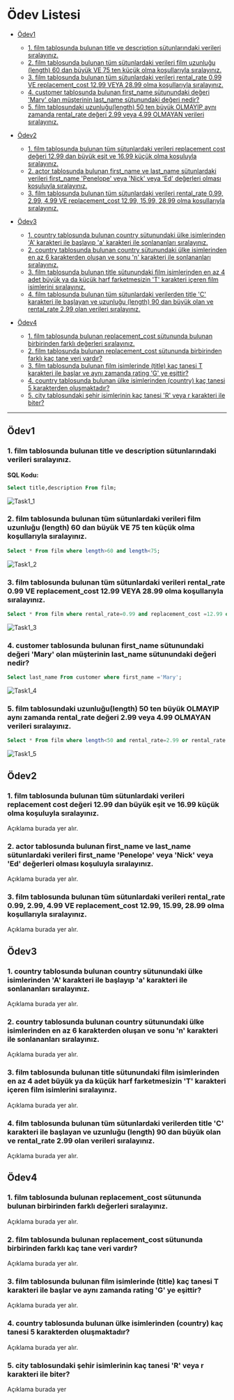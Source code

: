 # Ödev Listesi

- [Ödev1](#ödev1)
   - [1. film tablosunda bulunan title ve description sütunlarındaki verileri sıralayınız.](#odev1-soru1)
   - [2. film tablosunda bulunan tüm sütunlardaki verileri film uzunluğu (length) 60 dan büyük VE 75 ten küçük olma koşullarıyla sıralayınız.](#odev1-soru2)
   - [3. film tablosunda bulunan tüm sütunlardaki verileri rental_rate 0.99 VE replacement_cost 12.99 VEYA 28.99 olma koşullarıyla sıralayınız.](#odev1-soru3)
   - [4. customer tablosunda bulunan first_name sütunundaki değeri 'Mary' olan müşterinin last_name sütunundaki değeri nedir?](#odev1-soru4)
   - [5. film tablosundaki uzunluğu(length) 50 ten büyük OLMAYIP aynı zamanda rental_rate değeri 2.99 veya 4.99 OLMAYAN verileri sıralayınız.](#odev1-soru5)

- [Ödev2](#ödev2)
   - [1. film tablosunda bulunan tüm sütunlardaki verileri replacement cost değeri 12.99 dan büyük eşit ve 16.99 küçük olma koşuluyla sıralayınız.](#odev2-soru1)
   - [2. actor tablosunda bulunan first_name ve last_name sütunlardaki verileri first_name 'Penelope' veya 'Nick' veya 'Ed' değerleri olması koşuluyla sıralayınız.](#odev2-soru2)
   - [3. film tablosunda bulunan tüm sütunlardaki verileri rental_rate 0.99, 2.99, 4.99 VE replacement_cost 12.99, 15.99, 28.99 olma koşullarıyla sıralayınız.](#odev2-soru3)

- [Ödev3](#ödev3)
   - [1. country tablosunda bulunan country sütunundaki ülke isimlerinden 'A' karakteri ile başlayıp 'a' karakteri ile sonlananları sıralayınız.](#odev3-soru1)
   - [2. country tablosunda bulunan country sütunundaki ülke isimlerinden en az 6 karakterden oluşan ve sonu 'n' karakteri ile sonlananları sıralayınız.](#odev3-soru2)
   - [3. film tablosunda bulunan title sütunundaki film isimlerinden en az 4 adet büyük ya da küçük harf farketmesizin 'T' karakteri içeren film isimlerini sıralayınız.](#odev3-soru3)
   - [4. film tablosunda bulunan tüm sütunlardaki verilerden title 'C' karakteri ile başlayan ve uzunluğu (length) 90 dan büyük olan ve rental_rate 2.99 olan verileri sıralayınız.](#odev3-soru4)

- [Ödev4](#ödev4)
   - [1. film tablosunda bulunan replacement_cost sütununda bulunan birbirinden farklı değerleri sıralayınız.](#odev4-soru1)
   - [2. film tablosunda bulunan replacement_cost sütununda birbirinden farklı kaç tane veri vardır?](#odev4-soru2)
   - [3. film tablosunda bulunan film isimlerinde (title) kaç tanesi T karakteri ile başlar ve aynı zamanda rating 'G' ye eşittir?](#odev4-soru3)
   - [4. country tablosunda bulunan ülke isimlerinden (country) kaç tanesi 5 karakterden oluşmaktadır?](#odev4-soru4)
   - [5. city tablosundaki şehir isimlerinin kaç tanesi 'R' veya r karakteri ile biter?](#odev4-soru5)

---

## Ödev1

### <a name="odev1-soru1"></a>1. film tablosunda bulunan title ve description sütunlarındaki verileri sıralayınız.
**SQL Kodu:**
```sql
Select title,description From film;
```


![Task1_1](images/task1_1.PNG)

### <a name="odev1-soru2"></a>2. film tablosunda bulunan tüm sütunlardaki verileri film uzunluğu (length) 60 dan büyük VE 75 ten küçük olma koşullarıyla sıralayınız.
```sql
Select * From film where length>60 and length<75;
```
![Task1_2](images/task1_2.PNG)

### <a name="odev1-soru3"></a>3. film tablosunda bulunan tüm sütunlardaki verileri rental_rate 0.99 VE replacement_cost 12.99 VEYA 28.99 olma koşullarıyla sıralayınız.
```sql
Select * From film where rental_rate=0.99 and replacement_cost =12.99 or replacement_cost =28.99;
```
![Task1_3](images/task1_3.PNG)

### <a name="odev1-soru4"></a>4. customer tablosunda bulunan first_name sütunundaki değeri 'Mary' olan müşterinin last_name sütunundaki değeri nedir?
```sql
Select last_name From customer where first_name ='Mary';
```
![Task1_4](images/task1_4.PNG)

### <a name="odev1-soru5"></a>5. film tablosundaki uzunluğu(length) 50 ten büyük OLMAYIP aynı zamanda rental_rate değeri 2.99 veya 4.99 OLMAYAN verileri sıralayınız.
```sql
Select * From film where length<50 and rental_rate=2.99 or rental_rate!=4.99;
```
![Task1_5](images/task1_5.PNG)

## Ödev2

### <a name="odev2-soru1"></a>1. film tablosunda bulunan tüm sütunlardaki verileri replacement cost değeri 12.99 dan büyük eşit ve 16.99 küçük olma koşuluyla sıralayınız.
Açıklama burada yer alır.

### <a name="odev2-soru2"></a>2. actor tablosunda bulunan first_name ve last_name sütunlardaki verileri first_name 'Penelope' veya 'Nick' veya 'Ed' değerleri olması koşuluyla sıralayınız.
Açıklama burada yer alır.

### <a name="odev2-soru3"></a>3. film tablosunda bulunan tüm sütunlardaki verileri rental_rate 0.99, 2.99, 4.99 VE replacement_cost 12.99, 15.99, 28.99 olma koşullarıyla sıralayınız.
Açıklama burada yer alır.

## Ödev3

### <a name="odev3-soru1"></a>1. country tablosunda bulunan country sütunundaki ülke isimlerinden 'A' karakteri ile başlayıp 'a' karakteri ile sonlananları sıralayınız.
Açıklama burada yer alır.

### <a name="odev3-soru2"></a>2. country tablosunda bulunan country sütunundaki ülke isimlerinden en az 6 karakterden oluşan ve sonu 'n' karakteri ile sonlananları sıralayınız.
Açıklama burada yer alır.

### <a name="odev3-soru3"></a>3. film tablosunda bulunan title sütunundaki film isimlerinden en az 4 adet büyük ya da küçük harf farketmesizin 'T' karakteri içeren film isimlerini sıralayınız.
Açıklama burada yer alır.

### <a name="odev3-soru4"></a>4. film tablosunda bulunan tüm sütunlardaki verilerden title 'C' karakteri ile başlayan ve uzunluğu (length) 90 dan büyük olan ve rental_rate 2.99 olan verileri sıralayınız.
Açıklama burada yer alır.

## Ödev4

### <a name="odev4-soru1"></a>1. film tablosunda bulunan replacement_cost sütununda bulunan birbirinden farklı değerleri sıralayınız.
Açıklama burada yer alır.

### <a name="odev4-soru2"></a>2. film tablosunda bulunan replacement_cost sütununda birbirinden farklı kaç tane veri vardır?
Açıklama burada yer alır.

### <a name="odev4-soru3"></a>3. film tablosunda bulunan film isimlerinde (title) kaç tanesi T karakteri ile başlar ve aynı zamanda rating 'G' ye eşittir?
Açıklama burada yer alır.

### <a name="odev4-soru4"></a>4. country tablosunda bulunan ülke isimlerinden (country) kaç tanesi 5 karakterden oluşmaktadır?
Açıklama burada yer alır.

### <a name="odev4-soru5"></a>5. city tablosundaki şehir isimlerinin kaç tanesi 'R' veya r karakteri ile biter?
Açıklama burada yer
